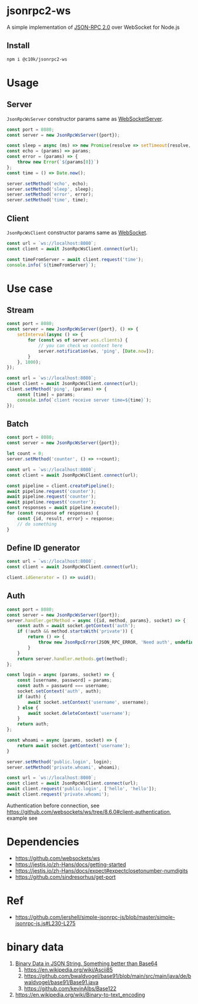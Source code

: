 # jsonrpc2-ws

A simple implementation of [JSON-RPC 2.0](https://www.jsonrpc.org/specification) over WebSocket for Node.js

## Install

```bash
npm i @c10k/jsonrpc2-ws
```

# Usage

## Server

`JsonRpcWsServer` constructor params same
as [WebSocketServer](https://github.com/websockets/ws/blob/8.6.0/lib/websocket-server.js#L30-L56).

```js
const port = 8080;
const server = new JsonRpcWsServer({port});

const sleep = async (ms) => new Promise(resolve => setTimeout(resolve, ms));
const echo = (params) => params;
const error = (params) => {
    throw new Error(`${params[0]}`)
};
const time = () => Date.now();

server.setMethod('echo', echo);
server.setMethod('sleep', sleep);
server.setMethod('error', error);
server.setMethod('time', time);
```

## Client

`JsonRpcWsClient` constructor params same
as [WebSocket](https://github.com/websockets/ws/blob/8.6.0/lib/websocket.js#L45-L52).

```js
const url = `ws://localhost:8080`;
const client = await JsonRpcWsClient.connect(url);

const timeFromServer = await client.request('time');
console.info(`${timeFromServer}`);
```

# Use case

## Stream

```js
const port = 8080;
const server = new JsonRpcWsServer({port}, () => {
    setInterval(async () => {
        for (const ws of server.wss.clients) {
            // you can check ws context here
            server.notification(ws, 'ping', [Date.now]);
        }
    }, 1000);
});
```

```js
const url = `ws://localhost:8080`;
const client = await JsonRpcWsClient.connect(url);
client.setMethod('ping', (params) => {
    const [time] = params;
    console.info(`client receive server time=${time}`);
});
```

## Batch

```js
const port = 8080;
const server = new JsonRpcWsServer({port});

let count = 0;
server.setMethod('counter', () => ++count);
```

```js
const url = `ws://localhost:8080`;
const client = await JsonRpcWsClient.connect(url);

const pipeline = client.createPipeline();
await pipeline.request('counter');
await pipeline.request('counter');
await pipeline.request('counter');
const responses = await pipeline.execute();
for (const response of responses) {
    const {id, result, error} = response;
    // do something
}
```

## Define ID generator

```js
const url = `ws://localhost:8080`;
const client = await JsonRpcWsClient.connect(url);

client.idGenerator = () => uuid();
```

## Auth

```js
const port = 8080;
const server = new JsonRpcWsServer({port});
server.handler.getMethod = async ({id, method, params}, socket) => {
    const auth = await socket.getContext('auth');
    if (!auth && method.startsWith('private')) {
        return () => {
            throw new JsonRpcError(JSON_RPC_ERROR, 'Need auth', undefined);
        }
    }
    return server.handler.methods.get(method);
};

const login = async (params, socket) => {
    const [username, password] = params;
    const auth = password === username;
    socket.setContext('auth', auth);
    if (auth) {
        await socket.setContext('username', username);
    } else {
        await socket.deleteContext('username');
    }
    return auth;
};

const whoami = async (params, socket) => {
    return await socket.getContext('username');
}

server.setMethod('public.login', login);
server.setMethod('private.whoami', whoami);
```

```js
const url = `ws://localhost:8080`;
const client = await JsonRpcWsClient.connect(url);
await client.request('public.login', ['hello', 'hello']);
await client.request('private.whoami');
```

Authentication before connection, see https://github.com/websockets/ws/tree/8.6.0#client-authentication, example see

# Dependencies

- https://github.com/websockets/ws
- https://jestjs.io/zh-Hans/docs/getting-started
- https://jestjs.io/zh-Hans/docs/expect#expectclosetonumber-numdigits
- https://github.com/sindresorhus/get-port

# Ref

- https://github.com/jershell/simple-jsonrpc-js/blob/master/simple-jsonrpc-js.js#L230-L275

# binary data

1. [Binary Data in JSON String. Something better than Base64](https://stackoverflow.com/questions/1443158/binary-data-in-json-string-something-better-than-base64/1443240#1443240)
   1. https://en.wikipedia.org/wiki/Ascii85
   2. https://github.com/bwaldvogel/base91/blob/main/src/main/java/de/bwaldvogel/base91/Base91.java
   3. https://github.com/kevinAlbs/Base122
2. https://en.wikipedia.org/wiki/Binary-to-text_encoding
